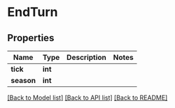 # EndTurn

## Properties
Name | Type | Description | Notes
------------ | ------------- | ------------- | -------------
**tick** | **int** |  | 
**season** | **int** |  | 

[[Back to Model list]](../README.md#documentation-for-models) [[Back to API list]](../README.md#documentation-for-api-endpoints) [[Back to README]](../README.md)

